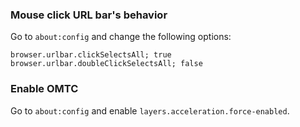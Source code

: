 ### Mouse click URL bar's behavior

Go to `about:config` and change the following options:

```
browser.urlbar.clickSelectsAll; true
browser.urlbar.doubleClickSelectsAll; false
```

### Enable OMTC

Go to `about:config` and enable `layers.acceleration.force-enabled`.
